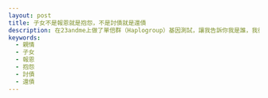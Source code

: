 ```yaml
---
layout: post
title: 子女不是報恩就是抱怨，不是討債就是還債
description: 在23andme上做了單倍群（Haplogroup）基因測試，讓我告訴你我是誰，我從哪兒來。
keywords:
  - 親情
  - 子女
  - 報恩
  - 抱怨
  - 討債
  - 還債
---
```

